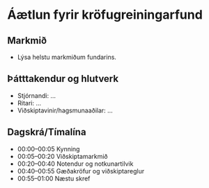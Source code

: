 # Áætlun fyrir kröfugreiningarfund

## Markmið
- Lýsa helstu markmiðum fundarins.

## Þátttakendur og hlutverk
- Stjórnandi: …
- Ritari: …
- Viðskiptavinir/hagsmunaaðilar: …

## Dagskrá/Tímalína
- 00:00–00:05 Kynning
- 00:05–00:20 Viðskiptamarkmið
- 00:20–00:40 Notendur og notkunartilvik
- 00:40–00:55 Gæðakröfur og viðskiptareglur
- 00:55–01:00 Næstu skref
